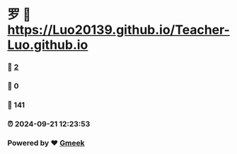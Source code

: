 # 罗 :link: https://Luo20139.github.io/Teacher-Luo.github.io 
### :page_facing_up: [2](https://Luo20139.github.io/CN-Luo.github.io/tag.html) 
### :speech_balloon: 0 
### :hibiscus: 141 
### :alarm_clock: 2024-09-21 12:23:53 
### Powered by :heart: [Gmeek](https://github.com/Meekdai/Gmeek)
